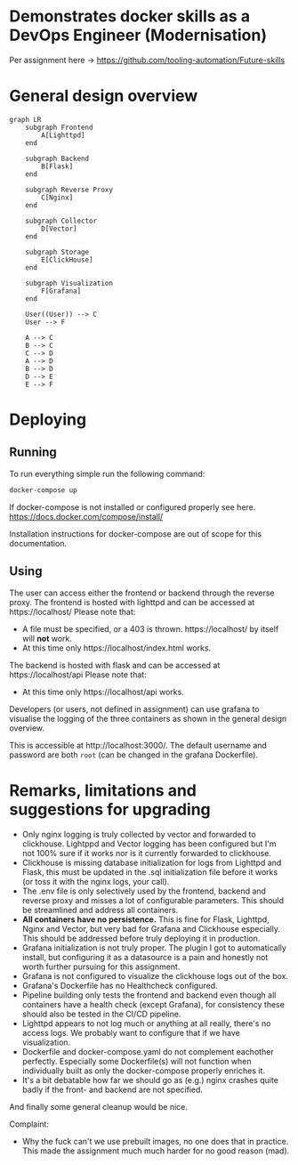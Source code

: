# Demonstrates docker skills as a DevOps Engineer (Modernisation)

Per assignment here -> https://github.com/tooling-automation/Future-skills

# General design overview

```mermaid
graph LR
    subgraph Frontend
        A[Lighttpd]
    end

    subgraph Backend
        B[Flask]
    end

    subgraph Reverse Proxy
        C[Nginx]
    end

    subgraph Collector
        D[Vector]
    end

    subgraph Storage
        E[ClickHouse]
    end

    subgraph Visualization
        F[Grafana]
    end

    User((User)) --> C
    User --> F

    A --> C
    B --> C
    C --> D
    A --> D
    B --> D
    D --> E
    E --> F
```
# Deploying
## Running
To run everything simple run the following command:
```sh
docker-compose up
```

If docker-compose is not installed or configured properly see here.
https://docs.docker.com/compose/install/

Installation instructions for docker-compose are out of scope for this documentation.

## Using

The user can access either the frontend or backend through the reverse proxy.
The frontend is hosted with lighttpd and can be accessed at https://localhost/
Please note that:
 - A file must be specified, or a 403 is thrown. https://localhost/ by itself will **not** work.
 - At this time only https://localhost/index.html works.

The backend is hosted with flask and can be accessed at https://localhost/api
Please note that:
  - At this time only https://localhost/api works.

Developers (or users, not defined in assignment) can use grafana to visualise the logging of the three containers as shown in the general design overview.

This is accessible at http://localhost:3000/. The default username and password are both `root` (can be changed in the grafana Dockerfile).

# Remarks, limitations and suggestions for upgrading

 - Only nginx logging is truly collected by vector and forwarded to clickhouse. Lightppd and Vector logging has been configured but I'm not 100% sure if it works nor is it currently forwarded to clickhouse.
 - Clickhouse is missing database initialization for logs from Lighttpd and Flask, this must be updated in the .sql initialization file before it works (or toss it with the nginx logs, your call).
 - The .env file is only selectively used by the frontend, backend and reverse proxy and misses a lot of configurable parameters. This should be streamlined and address all containers.
 - **All containers have no persistence.** This is fine for Flask, Lighttpd, Nginx and Vector, but very bad for Grafana and Clickhouse especially. This should be addressed before truly deploying it in production.
 - Grafana initialization is not truly proper. The plugin I got to automatically install, but configuring it as a datasource is a pain and honestly not worth further pursuing for this assignment.
 - Grafana is not configured to visualize the clickhouse logs out of the box.
 - Grafana's Dockerfile has no Healthcheck configured.
 - Pipeline building only tests the frontend and backend even though all containers have a health check (except Grafana), for consistency these should  also be tested in the CI/CD pipeline.
 - Lighttpd appears to not log much or anything at all really, there's no access logs. We probably want to configure that if we have visualization.
 - Dockerfile and docker-compose.yaml do not complement eachother perfectly. Especially some Dockerfile(s) will not function when individually built as only the docker-compose properly enriches it.
 - It's a bit debatable how far we should go as (e.g.) nginx crashes quite badly if the front- and backend are not specified.

And finally some general cleanup would be nice.

Complaint:
 - Why the fuck can't we use prebuilt images, no one does that in practice. This made the assignment much much harder for no good reason (mad).